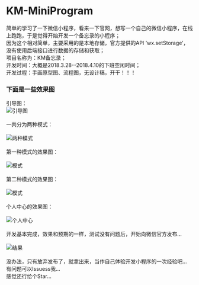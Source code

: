 # KM-MiniProgram
简单的学习了一下微信小程序，看来一下官网，想写一个自己的微信小程序，在线上跑跑，于是觉得开始开发一个备忘录的小程序；<br>
因为这个相对简单，主要采用的是本地存储，官方提供的API ‘wx.setStorage’，没有使用后端接口进行数据的存储和获取；<br>
项目名称为：KM备忘录；<br>
开发时间：大概是2018.3.28--2018.4.10的下班空闲时间；<br>
开发过程：手画原型图、流程图，无设计稿，开干！！！ <br>
### 下面是一些效果图 
引导图：<br>
![引导图](https://raw.githubusercontent.com/yangzaiwangzi/KM-MiniProgram/master/readMeImg/index.png)<br><br>
一共分为两种模式：<br><br>
![两种模式](https://raw.githubusercontent.com/yangzaiwangzi/KM-MiniProgram/master/readMeImg/2moshi.png)<br><br>
第一种模式的效果图：<br><br>
![模式](https://raw.githubusercontent.com/yangzaiwangzi/KM-MiniProgram/master/readMeImg/jinrimoshi222.gif)<br><br>
第二种模式的效果图：<br><br>
![模式](https://raw.githubusercontent.com/yangzaiwangzi/KM-MiniProgram/master/readMeImg/rilimoshi.gif)<br><br>
个人中心的效果图：<br><br>
![个人中心](https://raw.githubusercontent.com/yangzaiwangzi/KM-MiniProgram/master/readMeImg/wode.gif)<br><br>
开发基本完成，效果和预期的一样，测试没有问题后，开始向微信官方发布...<br><br>
![结果](https://raw.githubusercontent.com/yangzaiwangzi/KM-MiniProgram/master/readMeImg/jieguo.png)<br><br>
没办法，只有放弃发布了，就拿出来，当作自己体验开发小程序的一次经验吧...<br>
有问题可以Issuess我...<br>
感觉还行给个Star...
